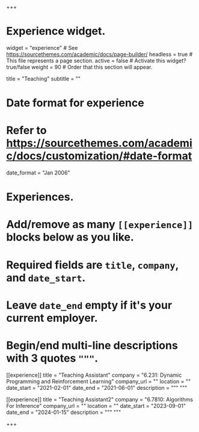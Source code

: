 +++
# Experience widget.
widget = "experience"  # See https://sourcethemes.com/academic/docs/page-builder/
headless = true  # This file represents a page section.
active = false  # Activate this widget? true/false
weight = 90  # Order that this section will appear.

title = "Teaching"
subtitle = ""

# Date format for experience
#   Refer to https://sourcethemes.com/academic/docs/customization/#date-format
date_format = "Jan 2006"

# Experiences.
#   Add/remove as many `[[experience]]` blocks below as you like.
#   Required fields are `title`, `company`, and `date_start`.
#   Leave `date_end` empty if it's your current employer.
#   Begin/end multi-line descriptions with 3 quotes `"""`.
[[experience]]
  title = "Teaching Assistant"
  company = "6.231: Dynamic Programming and Reinforcement Learning"
  company_url = ""
  location = ""
  date_start = "2021-02-01"
  date_end = "2021-06-01"
  description = """
  """
  
[[experience]]
  title = "Teaching Assistant2"
  company = "6.7810: Algorithms For Inference"
  company_url = ""
  location = ""
  date_start = "2023-09-01"
  date_end = "2024-01-15"
  description = """
  """

+++
